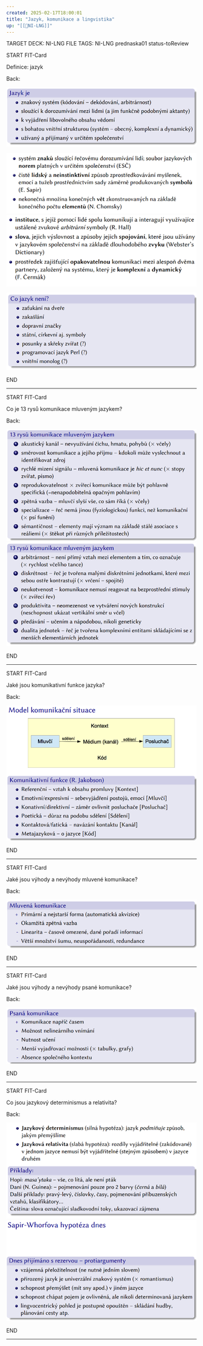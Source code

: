 ```yaml
---
created: 2025-02-17T18:00:01
title: "Jazyk, komunikace a lingvistika"
up: "[[📖NI-LNG]]"
---
```


TARGET DECK: NI-LNG
FILE TAGS: NI-LNG prednaska01 status-toReview


START
FIT-Card

Definice: jazyk

Back:

![](../../../Assets/Pasted%20image%2020250217185344.png)

![](../../../Assets/Pasted%20image%2020250217181915.png)
![](../../../Assets/Pasted%20image%2020250217182345.png)

<!-- DetailInfoStart -->
![](../../../Assets/Pasted%20image%2020250217183804.png)
<!-- DetailInfoEnd -->
<!--ID: 1746599654409-->
END

---


START
FIT-Card

Co je 13 rysů komunikace mluveným jazykem?

Back:

![](../../../Assets/Pasted%20image%2020250217183840.png)
![](../../../Assets/Pasted%20image%2020250217183851.png)
<!--ID: 1746599654417-->
END

---


START
FIT-Card

Jaké jsou komunikativní funkce jazyka?

Back:

![](../../../Assets/Pasted%20image%2020250217185809.png)
<!--ID: 1746599654424-->
END

---


START
FIT-Card

Jaké jsou výhody a nevýhody mluvené komunikace?

Back:

![](../../../Assets/Pasted%20image%2020250217190812.png)
<!--ID: 1746599654431-->
END

---


START
FIT-Card

Jaké jsou výhody a nevýhody psané komunikace?

Back:

![](../../../Assets/Pasted%20image%2020250217190832.png)
<!--ID: 1746599654440-->
END

---


START
FIT-Card

Co jsou jazykový determinismus a relativita?

Back:

![](../../../Assets/Pasted%20image%2020250217191848.png)
![](../../../Assets/Pasted%20image%2020250217192531.png)
<!--ID: 1746599654448-->
END

---
